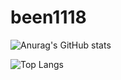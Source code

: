 # been1118

![Anurag's GitHub stats](https://github-readme-stats.vercel.app/api?username=been1118&show_icons=true&theme=radical)

![Top Langs](https://github-readme-stats.vercel.app/api/top-langs/?username=been1118&layout=compact&theme=omni)


